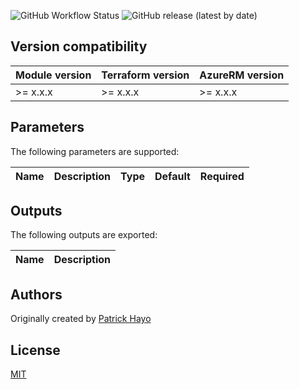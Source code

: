 ![GitHub Workflow Status](https://img.shields.io/github/workflow/status/N3tLiX/azure-terraform-template/Release?label=Testing&logo=GitHub)
![GitHub release (latest by date)](https://img.shields.io/github/v/release/N3tLiX/azure-terraform-template?label=Release)

## Version compatibility

| Module version | Terraform version | AzureRM version |
| -------------- | ----------------- | --------------- |
| >= x.x.x       | >= x.x.x          | >= x.x.x        |

## Parameters

The following parameters are supported:

| Name                       | Description                                                        |        Type         | Default | Required |
| -------------------------- | ------------------------------------------------------------------ | :-----------------: | :-----: | :------: |

## Outputs

The following outputs are exported:

| Name                   | Description                                                            |
| ---------------------- | ---------------------------------------------------------------------- |

## Authors

Originally created by [Patrick Hayo](http://github.com/adminph-de)

## License

[MIT](LICENSE)